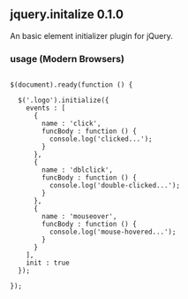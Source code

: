 ## jquery.initalize 0.1.0

An basic element initializer plugin for jQuery.

### usage (Modern Browsers)
<pre lang="javascript">
<code>
$(document).ready(function () {
  
  $('.logo').initialize({
    events : [
      {
        name : 'click',
        funcBody : function () {
          console.log('clicked...');
        }
      },
      {
        name : 'dblclick',
        funcBody : function () {
          console.log('double-clicked...');
        }
      },
      {
        name : 'mouseover',
        funcBody : function () {
          console.log('mouse-hovered...');
        }
      }
    ],
    init : true
  });
  
});

</code>
</pre>